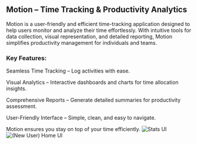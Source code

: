 ## Motion – Time Tracking & Productivity Analytics
Motion is a user-friendly and efficient time-tracking application designed to help users monitor and analyze their time effortlessly. With intuitive tools for data collection, visual representation, and detailed reporting, Motion simplifies productivity management for individuals and teams.

### Key Features:
Seamless Time Tracking – Log activities with ease.

Visual Analytics – Interactive dashboards and charts for time allocation insights.

Comprehensive Reports – Generate detailed summaries for productivity assessment.

User-Friendly Interface – Simple, clean, and easy to navigate.

Motion ensures you stay on top of your time efficiently.
![Stats UI](https://github.com/user-attachments/assets/75b7fe82-bc89-41c1-a583-4f4453814698)![(New User) Home UI](https://github.com/user-attachments/assets/39865ecd-cb28-4751-adf4-794466f6a737)
